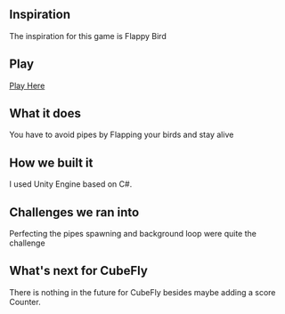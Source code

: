 ## Inspiration
The inspiration for this game is Flappy Bird
## Play
[Play Here](https://faraz-ghani.itch.io/cubefly)
## What it does
You have to avoid pipes by Flapping your birds and stay alive
## How we built it
I used Unity Engine based on C#.
## Challenges we ran into
Perfecting the pipes spawning and background loop were quite the challenge
## What's next for CubeFly
There is nothing in the future for CubeFly besides maybe adding a score Counter.
